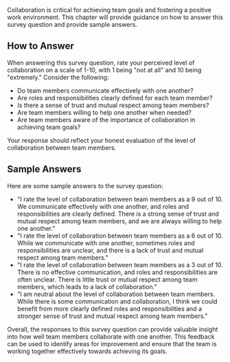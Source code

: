 

Collaboration is critical for achieving team goals and fostering a positive work environment. This chapter will provide guidance on how to answer this survey question and provide sample answers.

How to Answer
-------------

When answering this survey question, rate your perceived level of collaboration on a scale of 1-10, with 1 being "not at all" and 10 being "extremely." Consider the following:

* Do team members communicate effectively with one another?
* Are roles and responsibilities clearly defined for each team member?
* Is there a sense of trust and mutual respect among team members?
* Are team members willing to help one another when needed?
* Are team members aware of the importance of collaboration in achieving team goals?

Your response should reflect your honest evaluation of the level of collaboration between team members.

Sample Answers
--------------

Here are some sample answers to the survey question:

* "I rate the level of collaboration between team members as a 9 out of 10. We communicate effectively with one another, and roles and responsibilities are clearly defined. There is a strong sense of trust and mutual respect among team members, and we are always willing to help one another."
* "I rate the level of collaboration between team members as a 6 out of 10. While we communicate with one another, sometimes roles and responsibilities are unclear, and there is a lack of trust and mutual respect among team members."
* "I rate the level of collaboration between team members as a 3 out of 10. There is no effective communication, and roles and responsibilities are often unclear. There is little trust or mutual respect among team members, which leads to a lack of collaboration."
* "I am neutral about the level of collaboration between team members. While there is some communication and collaboration, I think we could benefit from more clearly defined roles and responsibilities and a stronger sense of trust and mutual respect among team members."

Overall, the responses to this survey question can provide valuable insight into how well team members collaborate with one another. This feedback can be used to identify areas for improvement and ensure that the team is working together effectively towards achieving its goals.
